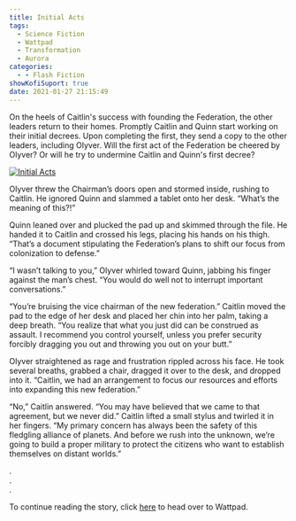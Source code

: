 ```yaml
---
title: Initial Acts
tags:
  - Science Fiction
  - Wattpad
  - Transformation
  - Aurora
categories:
  - - Flash Fiction
showKofiSuport: true
date: 2021-01-27 21:15:49
---
```


On the heels of Caitlin's success with founding the Federation, the other leaders return to their homes. Promptly Caitlin and Quinn start working on their initial decrees. Upon completing the first, they send a copy to the other leaders, including Olyver.<!-- more --> Will the first act of the Federation be cheered by Olyver? Or will he try to undermine Caitlin and Quinn's first decree?

<div class="center">

[![Initial Acts](/images/covers/transformation.png "Initial Acts")](https://www.wattpad.com/1017441753-transformation-initial-acts)

</div>

Olyver threw the Chairman’s doors open and stormed inside, rushing to Caitlin. He ignored Quinn and slammed a tablet onto her desk. “What’s the meaning of this?!”

Quinn leaned over and plucked the pad up and skimmed through the file. He handed it to Caitlin and crossed his legs, placing his hands on his thigh. “That’s a document stipulating the Federation’s plans to shift our focus from colonization to defense.”

“I wasn’t talking to you,” Olyver whirled toward Quinn, jabbing his finger against the man’s chest. “You would do well not to interrupt important conversations.”

“You’re bruising the vice chairman of the new federation.” Caitlin moved the pad to the edge of her desk and placed her chin into her palm, taking a deep breath. “You realize that what you just did can be construed as assault. I recommend you control yourself, unless you prefer security forcibly dragging you out and throwing you out on your butt.”

Olyver straightened as rage and frustration rippled across his face. He took several breaths, grabbed a chair, dragged it over to the desk, and dropped into it. “Caitlin, we had an arrangement to focus our resources and efforts into expanding this new federation.”

“No,” Caitlin answered. “You may have believed that we came to that agreement, but we never did.” Caitlin lifted a small stylus and twirled it in her fingers. “My primary concern has always been the safety of this fledgling alliance of planets. And before we rush into the unknown, we’re going to build a proper military to protect the citizens who want to establish themselves on distant worlds.”

<div class="center story-ellipses">

.</br>
.</br>
.</br>

</div>

<div>

To continue reading the story, click [here](https://www.wattpad.com/1017441753-transformation-initial-acts) to head over to Wattpad.

</div>